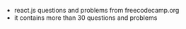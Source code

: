 - react.js questions and problems from freecodecamp.org
- it contains more than 30 questions and problems